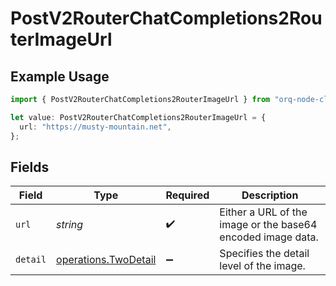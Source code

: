 # PostV2RouterChatCompletions2RouterImageUrl

## Example Usage

```typescript
import { PostV2RouterChatCompletions2RouterImageUrl } from "orq-node-client/models/operations";

let value: PostV2RouterChatCompletions2RouterImageUrl = {
  url: "https://musty-mountain.net",
};
```

## Fields

| Field                                                        | Type                                                         | Required                                                     | Description                                                  |
| ------------------------------------------------------------ | ------------------------------------------------------------ | ------------------------------------------------------------ | ------------------------------------------------------------ |
| `url`                                                        | *string*                                                     | :heavy_check_mark:                                           | Either a URL of the image or the base64 encoded image data.  |
| `detail`                                                     | [operations.TwoDetail](../../models/operations/twodetail.md) | :heavy_minus_sign:                                           | Specifies the detail level of the image.                     |